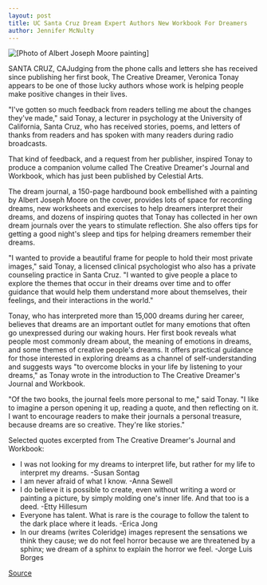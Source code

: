 ```yaml
---
layout: post
title: UC Santa Cruz Dream Expert Authors New Workbook For Dreamers
author: Jennifer McNulty
---
```


![\[Photo of Albert Joseph Moore painting\]][1]

SANTA CRUZ, CA­Judging from the phone calls and letters she has received  since publishing her first book, The Creative Dreamer, Veronica Tonay  appears to be one of those lucky authors whose work is helping people make  positive changes in their lives.

"I've gotten so much feedback from readers telling me about the  changes they've made," said Tonay, a lecturer in psychology at the University  of California, Santa Cruz, who has received stories, poems, and letters of  thanks from readers and has spoken with many readers during radio  broadcasts.

That kind of feedback, and a request from her publisher, inspired Tonay  to produce a companion volume called The Creative Dreamer's Journal and  Workbook, which has just been published by Celestial Arts.

The dream journal, a 150-page hardbound book embellished with a  painting by Albert Joseph Moore on the cover, provides lots of space for  recording dreams, new worksheets and exercises to help dreamers interpret  their dreams, and dozens of inspiring quotes that Tonay has collected in her  own dream journals over the years to stimulate reflection. She also offers  tips for getting a good night's sleep and tips for helping dreamers remember  their dreams.

"I wanted to provide a beautiful frame for people to hold their most  private images," said Tonay, a licensed clinical psychologist who also has a  private counseling practice in Santa Cruz. "I wanted to give people a place to  explore the themes that occur in their dreams over time and to offer  guidance that would help them understand more about themselves, their  feelings, and their interactions in the world."

Tonay, who has interpreted more than 15,000 dreams during her  career, believes that dreams are an important outlet for many emotions that  often go unexpressed during our waking hours. Her first book reveals what  people most commonly dream about, the meaning of emotions in dreams, and  some themes of creative people's dreams. It offers practical guidance for  those interested in exploring dreams as a channel of self-understanding and  suggests ways "to overcome blocks in your life by listening to your dreams,"  as Tonay wrote in the introduction to The Creative Dreamer's Journal and  Workbook.

"Of the two books, the journal feels more personal to me," said Tonay.  "I like to imagine a person opening it up, reading a quote, and then reflecting  on it. I want to encourage readers to make their journals a personal  treasure, because dreams are so creative. They're like stories."

Selected quotes excerpted from The Creative Dreamer's Journal and  Workbook:
* I was not looking for my dreams to interpret life, but rather for my life to  interpret my dreams. -Susan Sontag
* I am never afraid of what I know. -Anna Sewell
* I do believe it is possible to create, even without writing a word or painting  a picture, by simply molding one's inner life. And that too is a deed. -Etty Hillesum
* Everyone has talent. What is rare is the courage to follow the talent to the  dark place where it leads. -Erica Jong
* In our dreams (writes Coleridge) images represent the sensations we think  they cause; we do not feel horror because we are threatened by a sphinx; we  dream of a sphinx to explain the horror we feel. -Jorge Luis Borges

[1]: http://www1.ucsc.edu/oncampus/art/dream.art.97-11-10.gif

[Source](http://www1.ucsc.edu/news_events/press_releases/archive/97-98/10-97/103197-UCSC_dream_expert_a.html "Permalink to 103197-UCSC_dream_expert_a")
